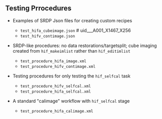 
## Testing Prrocedures

* Examples of SRDP Json files for creating custom recipes
  * `test_hifa_cubeimage.json` # uid___A001_X1467_X256
  * `test_hifv_contimage.json`

* SRDP-like procedures:
    no data restorations/targetsplit; cube imaging created from `hif_makeimlist` rather than `hif_editimlist`
  * `test_procedure_hifa_image.xml`
  * `test_procedure_hifv_contimage.xml`

* Testing procedures for only testing the `hif_selfcal` task
  * `test_procedure_hifv_selfcal.xml`
  * `test_procedure_hifa_selfcal.xml`

* A standard "calimage" workflow with `hif_selfcal` stage

  * `test_procedure_hifa_calimage.xml`
